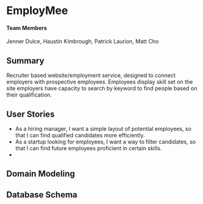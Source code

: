 # EmployMee

#### Team Members
Jenner Dulce, Haustin Kimbrough, Patrick Laurion, Matt Cho

## Summary
Recruiter based website/employment service, designed to connect employers with prospective employees. Employees display skill set on the site employers have capacity to search by keyword to find people based on their qualification.

## User Stories
- As a hiring manager, I want a simple layout of potential employees, so that I can find qualified candidates more efficiently.
- As a startup looking for employees, I want a way to filter candidates, so that I can find future employees proficient in certain skills.
- 

## Domain Modeling


## Database Schema

